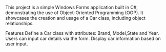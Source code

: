 This project is a simple Windows Forms application built in C#, demonstrating the use of Object-Oriented Programming (OOP). It showcases the creation and usage of a Car class, including object relationships.

Features
Define a Car class with attributes: Brand, Model,State and Year.
Users can input car details via the form.
Display car information based on user input.

